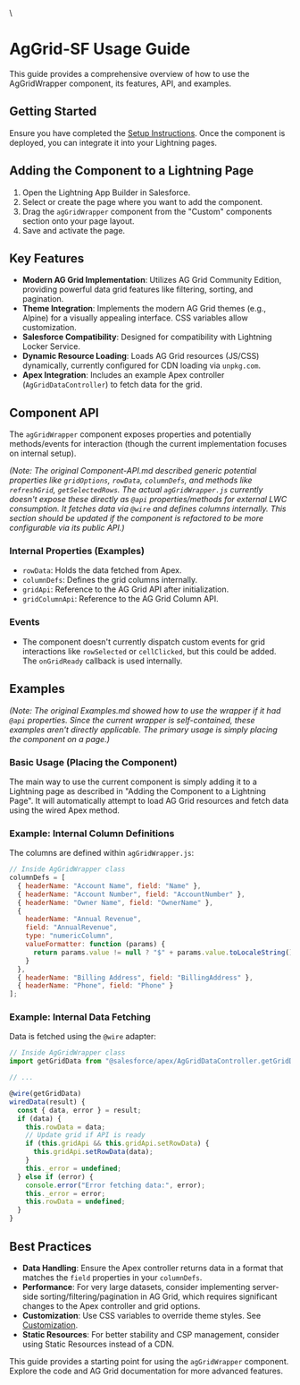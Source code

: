 \

# AgGrid-SF Usage Guide

This guide provides a comprehensive overview of how to use the AgGridWrapper component, its features, API, and examples.

## Getting Started

Ensure you have completed the [Setup Instructions](Setup.md). Once the component is deployed, you can integrate it into your Lightning pages.

## Adding the Component to a Lightning Page

1.  Open the Lightning App Builder in Salesforce.
2.  Select or create the page where you want to add the component.
3.  Drag the `agGridWrapper` component from the "Custom" components section onto your page layout.
4.  Save and activate the page.

## Key Features

- **Modern AG Grid Implementation**: Utilizes AG Grid Community Edition, providing powerful data grid features like filtering, sorting, and pagination.
- **Theme Integration**: Implements the modern AG Grid themes (e.g., Alpine) for a visually appealing interface. CSS variables allow customization.
- **Salesforce Compatibility**: Designed for compatibility with Lightning Locker Service.
- **Dynamic Resource Loading**: Loads AG Grid resources (JS/CSS) dynamically, currently configured for CDN loading via `unpkg.com`.
- **Apex Integration**: Includes an example Apex controller (`AgGridDataController`) to fetch data for the grid.

## Component API

The `agGridWrapper` component exposes properties and potentially methods/events for interaction (though the current implementation focuses on internal setup).

_(Note: The original Component-API.md described generic potential properties like `gridOptions`, `rowData`, `columnDefs`, and methods like `refreshGrid`, `getSelectedRows`. The actual `agGridWrapper.js` currently doesn't expose these directly as `@api` properties/methods for external LWC consumption. It fetches data via `@wire` and defines columns internally. This section should be updated if the component is refactored to be more configurable via its public API.)_

### Internal Properties (Examples)

- `rowData`: Holds the data fetched from Apex.
- `columnDefs`: Defines the grid columns internally.
- `gridApi`: Reference to the AG Grid API after initialization.
- `gridColumnApi`: Reference to the AG Grid Column API.

### Events

- The component doesn't currently dispatch custom events for grid interactions like `rowSelected` or `cellClicked`, but this could be added. The `onGridReady` callback is used internally.

## Examples

*(Note: The original Examples.md showed how to *use* the wrapper if it had `@api` properties. Since the current wrapper is self-contained, these examples aren't directly applicable. The primary usage is simply placing the component on a page.)*

### Basic Usage (Placing the Component)

The main way to use the current component is simply adding it to a Lightning page as described in "Adding the Component to a Lightning Page". It will automatically attempt to load AG Grid resources and fetch data using the wired Apex method.

### Example: Internal Column Definitions

The columns are defined within `agGridWrapper.js`:

```javascript
// Inside AgGridWrapper class
columnDefs = [
  { headerName: "Account Name", field: "Name" },
  { headerName: "Account Number", field: "AccountNumber" },
  { headerName: "Owner Name", field: "OwnerName" },
  {
    headerName: "Annual Revenue",
    field: "AnnualRevenue",
    type: "numericColumn",
    valueFormatter: function (params) {
      return params.value != null ? "$" + params.value.toLocaleString() : "";
    }
  },
  { headerName: "Billing Address", field: "BillingAddress" },
  { headerName: "Phone", field: "Phone" }
];
```

### Example: Internal Data Fetching

Data is fetched using the `@wire` adapter:

```javascript
// Inside AgGridWrapper class
import getGridData from "@salesforce/apex/AgGridDataController.getGridData";

// ...

@wire(getGridData)
wiredData(result) {
  const { data, error } = result;
  if (data) {
    this.rowData = data;
    // Update grid if API is ready
    if (this.gridApi && this.gridApi.setRowData) {
      this.gridApi.setRowData(data);
    }
    this._error = undefined;
  } else if (error) {
    console.error("Error fetching data:", error);
    this._error = error;
    this.rowData = undefined;
  }
}
```

## Best Practices

- **Data Handling**: Ensure the Apex controller returns data in a format that matches the `field` properties in your `columnDefs`.
- **Performance**: For very large datasets, consider implementing server-side sorting/filtering/pagination in AG Grid, which requires significant changes to the Apex controller and grid options.
- **Customization**: Use CSS variables to override theme styles. See [Customization](Customization.md).
- **Static Resources**: For better stability and CSP management, consider using Static Resources instead of a CDN.

This guide provides a starting point for using the `agGridWrapper` component. Explore the code and AG Grid documentation for more advanced features.
